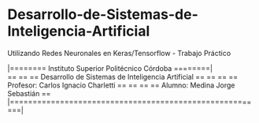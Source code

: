 # Desarrollo-de-Sistemas-de-Inteligencia-Artificial
Utilizando Redes Neuronales en Keras/Tensorflow - Trabajo Práctico


 |======== Instituto Superior Politécnico Córdoba ========|                                              
                                     ==                                                      ==
                                     ==  Desarrollo de Sistemas de Inteligencia Artificial   == 
                                     ==                                                      ==
                                     ==  Profesor: Carlos Ignacio Charletti                  ==
                                     ==                                                      ==
                                     ==  Alumno: Medina Jorge Sebastián                      ==
                                     |========================================================|  
